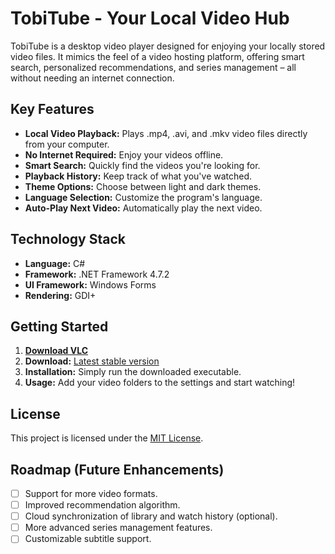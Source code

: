 # TobiTube - Your Local Video Hub

TobiTube is a desktop video player designed for enjoying your locally stored video files.  It mimics the feel of a video hosting platform, offering smart search, personalized recommendations, and series management – all without needing an internet connection.

## Key Features

*   **Local Video Playback:**  Plays .mp4, .avi, and .mkv video files directly from your computer.
*   **No Internet Required:** Enjoy your videos offline.
*   **Smart Search:** Quickly find the videos you're looking for.
*   **Playback History:** Keep track of what you've watched.
*   **Theme Options:** Choose between light and dark themes.
*   **Language Selection:**  Customize the program's language.
*   **Auto-Play Next Video:** Automatically play the next video.

## Technology Stack

*   **Language:** C#
*   **Framework:** .NET Framework 4.7.2
*   **UI Framework:** Windows Forms
*   **Rendering:** GDI+

## Getting Started

1.  [**Download VLC**](https://www.videolan.org/vlc/#download)
2.  **Download:**  [Latest stable version](https://github.com/GKGamerRU/TobiTube-Offline/releases)
3.  **Installation:**  Simply run the downloaded executable.
4.  **Usage:**  Add your video folders to the settings and start watching!

## License

This project is licensed under the [MIT License](LICENSE.txt).

## Roadmap (Future Enhancements)

*   [ ] Support for more video formats.
*   [ ] Improved recommendation algorithm.
*   [ ] Cloud synchronization of library and watch history (optional).
*   [ ] More advanced series management features.
*   [ ] Customizable subtitle support.
